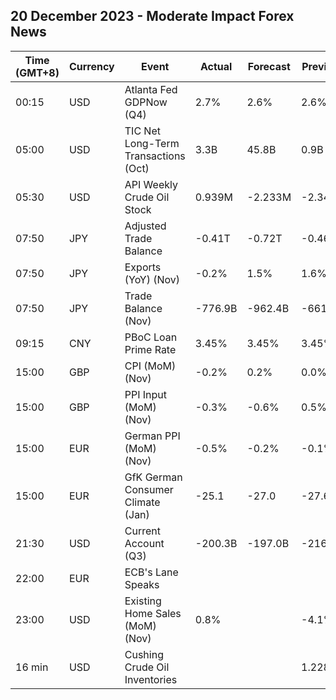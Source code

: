 ## 20 December 2023 - Moderate Impact Forex News

| Time (GMT+8) | Currency | Event | Actual | Forecast | Previous |
|------|----------|-------|--------|----------|----------|
| 00:15 | USD | Atlanta Fed GDPNow (Q4) | 2.7% | 2.6% | 2.6% |
| 05:00 | USD | TIC Net Long-Term Transactions (Oct) | 3.3B | 45.8B | 0.9B |
| 05:30 | USD | API Weekly Crude Oil Stock | 0.939M | -2.233M | -2.349M |
| 07:50 | JPY | Adjusted Trade Balance | -0.41T | -0.72T | -0.46T |
| 07:50 | JPY | Exports (YoY) (Nov) | -0.2% | 1.5% | 1.6% |
| 07:50 | JPY | Trade Balance (Nov) | -776.9B | -962.4B | -661.0B |
| 09:15 | CNY | PBoC Loan Prime Rate | 3.45% | 3.45% | 3.45% |
| 15:00 | GBP | CPI (MoM) (Nov) | -0.2% | 0.2% | 0.0% |
| 15:00 | GBP | PPI Input (MoM) (Nov) | -0.3% | -0.6% | 0.5% |
| 15:00 | EUR | German PPI (MoM) (Nov) | -0.5% | -0.2% | -0.1% |
| 15:00 | EUR | GfK German Consumer Climate (Jan) | -25.1 | -27.0 | -27.6 |
| 21:30 | USD | Current Account (Q3) | -200.3B | -197.0B | -216.8B |
| 22:00 | EUR | ECB's Lane Speaks |  |  |  |
| 23:00 | USD | Existing Home Sales (MoM) (Nov) | 0.8% |  | -4.1% |
| 16 min | USD | Cushing Crude Oil Inventories |  |  | 1.228M |
